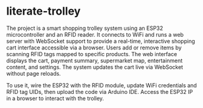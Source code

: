 # literate-trolley
The project is a smart shopping trolley system using an ESP32 microcontroller and an RFID reader. It connects to WiFi and runs a web server with WebSocket support to provide a real-time, interactive shopping cart interface accessible via a browser. Users add or remove items by scanning RFID tags mapped to specific products. The web interface displays the cart, payment summary, supermarket map, entertainment content, and settings. The system updates the cart live via WebSocket without page reloads.

To use it, wire the ESP32 with the RFID module, update WiFi credentials and RFID tag UIDs, then upload the code via Arduino IDE. Access the ESP32 IP in a browser to interact with the trolley.

